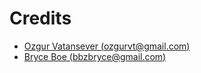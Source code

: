 # Credits

- [Ozgur Vatansever (ozgurvt@gmail.com)](https://github.com/ozgur/python-linkedin)
- [Bryce Boe (bbzbryce@gmail.com)](https://github.com/praw-dev/praw)
